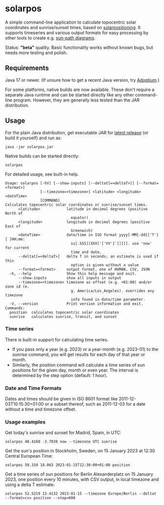 # solarpos

A simple command-line application to calculate topocentric solar coordinates and sunrise/sunset times, based
on [solarpositioning](https://github.com/KlausBrunner/solarpositioning). It supports timeseries and various output 
formats for easy processing by other tools to create e.g. [sun-path diagrams](https://github.com/KlausBrunner/sunpath-r/blob/main/sunpath.md).

Status: **"beta"** quality. Basic functionality works without known bugs, but needs more testing and polish.

## Requirements

Java 17 or newer. (If unsure how to get a recent Java version, try [Adoptium](https://adoptium.net/).)

For some platforms, native builds are now available. These don't require a separate Java runtime and can be started
directly like any other command-line program. However, they are generally less tested than the JAR distribution.

## Usage

For the plain Java distribution, get executable JAR for [latest release](https://github.com/KlausBrunner/solarpos/releases/latest) (or build it
yourself) and run as:

```
java -jar solarpos.jar
```

Native builds can be started directly:

```
solarpos
```

For detailed usage, see built-in help.

```
Usage: solarpos [-hV] [--show-inputs] [--deltat[=<deltaT>]] [--format=<format>]
                [--timezone=<timezone>] <latitude> <longitude> <dateTime>
                [COMMAND]
Calculates topocentric solar coordinates or sunrise/sunset times.
      <latitude>            latitude in decimal degrees (positive North of
                              equator)
      <longitude>           longitude in decimal degrees (positive East of
                              Greenwich)
      <dateTime>            date/time in ISO format yyyy[-MM[-dd[['T'][ ]HH:mm:
                              ss[.SSS][XXX['['VV']']]]]]. use 'now' for current
                              time and date.
      --deltat[=<deltaT>]   delta T in seconds; an estimate is used if this
                              option is given without a value
      --format=<format>     output format, one of HUMAN, CSV, JSON
  -h, --help                Show this help message and exit.
      --show-inputs         show all inputs in output
      --timezone=<timezone> timezone as offset (e.g. +01:00) and/or zone id (e.
                              g. America/Los_Angeles). overrides any timezone
                              info found in date/time parameter.
  -V, --version             Print version information and exit.
Commands:
  position  calculates topocentric solar coordinates
  sunrise   calculates sunrise, transit, and sunset
```

### Time series

There is built-in support for calculating time series.

* If you pass only a year (e.g. 2023) or a year-month (e.g. 2023-01) to the sunrise command, you will get results for
  each day of that year or month.
* Similarly, the position command will calculate a time series of sun positions for the given day, month or even year.
  The interval is determined by the step option (default: 1 hour).
  
### Date and Time Formats

Dates and times should be given in ISO 8601 format like 2011-12-03T10:15:30+01:00 or a subset thereof, such as 2011-12-03 for a date without a time and timezone offset.

### Usage examples

Get today's sunrise and sunset for Madrid, Spain, in UTC:

```
solarpos 40.4168 -3.7038 now --timezone UTC sunrise
```

Get the sun's position in Stockholm, Sweden, on 15 January 2023 at 12:30 Central European Time:

```
solarpos 59.334 18.063 2023-01-15T12:30:00+01:00 position 
```

Get a time series of sun positions for Berlin Alexanderplatz on 15 January 2023, one position every 10 minutes, with CSV
output, in local timezone and using a delta T estimate:

```
solarpos 52.5219 13.4132 2023-01-15 --timezone Europe/Berlin --deltat --format=csv position --step=600
```

